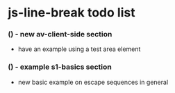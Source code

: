 # js-line-break todo list

### () - new av-client-side section
* have an example using a test area element

### () - example s1-basics section
* new basic example on escape sequences in general
